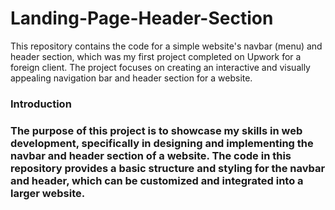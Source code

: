# Landing-Page-Header-Section
This repository contains the code for a simple website's navbar (menu) and header section, which was my first project completed on Upwork for a foreign client. The project focuses on creating an interactive and visually appealing navigation bar and header section for a website.
    
<h3>Introduction<h3/>
<p>The purpose of this project is to showcase my skills in web development, specifically in designing and implementing the navbar and header section of a website. The code in this repository provides a basic structure and styling for the navbar and header, which can be customized and integrated into a larger website.<p/>
  
